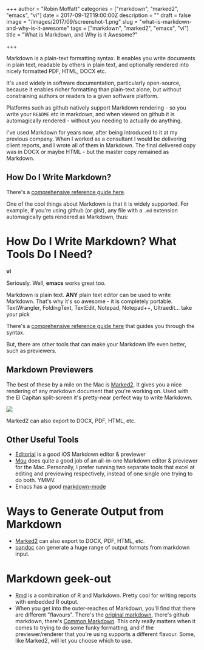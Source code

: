 +++
author = "Robin Moffatt"
categories = ["markdown", "marked2", "emacs", "vi"]
date = 2017-09-12T19:00:00Z
description = ""
draft = false
image = "/images/2017/09/screenshot-1.png"
slug = "what-is-markdown-and-why-is-it-awesome"
tags = ["markdown", "marked2", "emacs", "vi"]
title = "What is Markdown, and Why is it Awesome?"

+++

Markdown is a plain-text formatting syntax. It enables you write documents in plain text, readable by others in plain text, and optionally rendered into nicely formatted PDF, HTML, DOCX etc.

It's used widely in software documentation, particularly open-source, because it enables richer formatting than plain-text alone, but without constraining authors or readers to a given software platform.

Platforms such as github natively support Markdown rendering - so you write your `README` etc in markdown, and when viewed on github it is automagically rendered - without you needing to actually do anything.

I've used Markdown for years now, after being introduced to it at my previous company. When I worked as a consultant I would be delivering client reports, and I wrote all of them in Markdown. The final delivered copy was in DOCX or maybe HTML - but the master copy remained as Markdown.

## How Do I Write Markdown?

There's a [comprehensive reference guide here](https://github.com/adam-p/markdown-here/wiki/Markdown-Cheatsheet).

<script src="https://gist.github.com/rmoff/8f31d89ad60297b3c63301613a204b85.js"></script>

One of the cool things about Markdown is that it is widely supported. For example, if you're using github (or gist), any file with a `.md` extension automagically gets rendered as Markdown, thus: 

<script src="https://gist.github.com/rmoff/fd71d2f97f2ff4eec41dde180cd03e73.js"></script>

# How Do I Write Markdown? What Tools Do I Need? #

**vi**

Seriously. Well, **emacs** works great too.

Markdown is plain text. **ANY** plain text editor can be used to write Markdown. That's why it's so awesome - it is completely portable. TextWrangler, FoldingText, TextEdit, Notepad, Notepad++, Ultraedit... take your pick

There's a [comprehensive reference guide here](https://github.com/adam-p/markdown-here/wiki/Markdown-Cheatsheet) that guides you through the syntax.


But, there are other tools that can make your Markdown life even better, such as previewers.

## Markdown Previewers ##

The best of these by a mile on the Mac is [Marked2](http://marked2app.com/). It gives you a nice rendering of any markdown document that you're working on. Used with the El Capitan split-screen it's pretty-near perfect way to write Markdown.

![](/content/images/2017/09/screenshot.png)

Marked2 can also export to DOCX, PDF, HTML, etc.

## Other Useful Tools ##

* [Editorial](http://omz-software.com/editorial/) is a good iOS Markdown editor & previewer
* [Mou](http://25.io/mou/) does quite a good job of an all-in-one Markdown editor & previewer for the Mac. Personally, I prefer running two separate tools that excel at editing and previewing respectively, instead of one single one trying to do both. YMMV.
* Emacs has a good [markdown-mode](http://jblevins.org/projects/markdown-mode/)

# Ways to Generate Output from Markdown #

* [Marked2](http://marked2app.com/) can also export to DOCX, PDF, HTML, etc.
* [pandoc](http://pandoc.org/) can generate a huge range of output formats from markdown input.

# Markdown geek-out #

* [Rmd](http://rmarkdown.rstudio.com/) is a combination of R and Markdown. Pretty cool for writing reports with embedded R output. 
* When you get into the outer-reaches of Markdown, you'll find that there are different "flavours". There's the [original markdown](https://daringfireball.net/projects/markdown/), there's github markdown, there's [Common Markdown](http://blog.codinghorror.com/standard-markdown-is-now-common-markdown/). This only really matters when it comes to trying to do some funky formatting, and if the previewer/renderer that you're using supports a different flavour. Some, like Marked2, will let you choose which to use.
